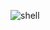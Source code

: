 ![shell](https://github.com/WhoTheZ/simple_shell/assets/125459606/95129134-e13f-4c39-b8f1-9500ea46cbb6)
